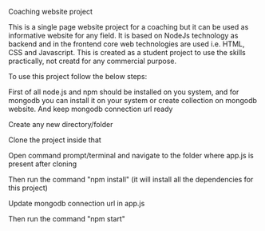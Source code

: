 ﻿Coaching website project

This is a single page website project for a coaching but it can be used as informative website for any field. It is based on NodeJs technology as backend and in the frontend core web technologies are used i.e. HTML, CSS and Javascript.
This is created as a student project to use the skills practically, not creatd for any commercial purpose.

To use this project follow the below steps:

First of all node.js and npm should be installed on you system, and for mongodb you can install it on your system or create collection on mongodb website. And keep mongodb connection url ready

Create any new directory/folder

Clone the project inside that

Open command prompt/terminal and navigate to the folder where app.js is present after cloning

Then run the command "npm install" (it will install all the dependencies for this project)

Update mongodb connection url in app.js

Then run the command "npm start"
